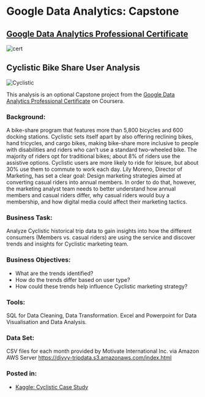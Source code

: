 # Google Data Analytics: Capstone
## [Google Data Analytics Professional Certificate](https://www.coursera.org/professional-certificates/google-data-analytics)

![cert](https://imgur.com/zOrx7kt.jpg)
## Cyclistic Bike Share User Analysis

![Cyclistic](https://github.com/gregschlitt/Google-DA-Capstone---Cyclistic-Bike-Share/blob/main/Cyclistic%20Logo.png)

This analysis is an optional Capstone project from the [Google Data Analytics Professional Certificate](https://www.coursera.org/professional-certificates/google-data-analytics) on Coursera. 

### Background:
A bike-share program that features more than 5,800 bicycles and 600 docking stations. Cyclistic sets itself apart by also offering reclining bikes, hand tricycles, and cargo bikes, making bike-share more inclusive to people with disabilities and riders who can’t use a standard two-wheeled bike. The majority of riders opt for traditional bikes; about 8% of riders use the assistive options. Cyclistic users are more likely to ride for leisure, but about 30% use them to commute to work each day.
Lily Moreno, Director of Marketing, has set a clear goal: Design marketing strategies aimed at converting casual riders into annual members. In order to do that, however, the marketing analyst team needs to better understand how annual members and casual riders differ, why casual riders would buy a membership, and how digital media could affect their marketing tactics. 

### Business Task:
Analyze Cyclistic historical trip data to gain insights into how the different consumers (Members vs. casual riders) are using the service and discover trends and insights for Cyclistic marketing team.

### Business Objectives:
- What are the trends identified?
- How do the trends differ based on user type?
- How could these trends help influence Cyclistic marketing strategy?

### Tools:
SQL for Data Cleaning, Data Transformation. Excel and Powerpoint for Data Visualisation and Data Analysis.

### Data Set:
CSV files for each month provided by Motivate International Inc. via Amazon AWS Server
https://divvy-tripdata.s3.amazonaws.com/index.html

### Posted in:
- [Kaggle: Cyclistic Case Study](https://www.kaggle.com/gregschlitt/case-study-cyclistic-using-sql)


